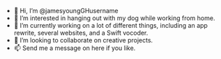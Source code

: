 - 👋 Hi, I’m @jamesyoungGHusername
- 👀 I’m interested in hanging out with my dog while working from home.
- 🌱 I’m currently working on a lot of different things, including an app rewrite, several websites, and a Swift vocoder.
- 💞️ I’m looking to collaborate on creative projects.
- 📫 Send me a message on here if you like.

<!---
jamesyoungGHusername/jamesyoungGHusername is a ✨ special ✨ repository because its `README.md` (this file) appears on your GitHub profile.
You can click the Preview link to take a look at your changes.
--->

